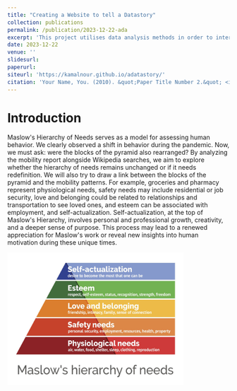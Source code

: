 ```yaml
---
title: "Creating a Website to tell a Datastory"
collection: publications
permalink: /publication/2023-12-22-ada
excerpt: 'This project utilises data analysis methods in order to interpret a specific given dataset (in this case, about Covid-19) in order to better understand it and create a datastory out of it.'
date: 2023-12-22
venue: ''
slidesurl: 
paperurl: 
siteurl: 'https://kamalnour.github.io/adatastory/'
citation: 'Your Name, You. (2010). &quot;Paper Title Number 2.&quot; <i>Journal 1</i>. 1(2).'
---
```


Introduction
===

Maslow's Hierarchy of Needs serves as a model for assessing human behavior. We clearly observed a shift in behavior during the pandemic. Now, we must ask: were the blocks of the pyramid also rearranged? By analyzing the mobility report alongside Wikipedia searches, we aim to explore whether the hierarchy of needs remains unchanged or if it needs redefinition. We will also try to draw a link between the blocks of the pyramid and the mobility patterns. For example, groceries and pharmacy represent physiological needs, safety needs may include residential or job security, love and belonging could be related to relationships and transportation to see loved ones, and esteem can be associated with employment, and self-actualization. Self-actualization, at the top of Maslow's Hierarchy, involves personal and professional growth, creativity, and a deeper sense of purpose. This process may lead to a renewed appreciation for Maslow's work or reveal new insights into human motivation during these unique times.

<img src="../files/maslow.jpg" alt="Maslow's Hierarchy of Needs" title ="Maslow's Hierarchy of Needs"  width="400" height="300">